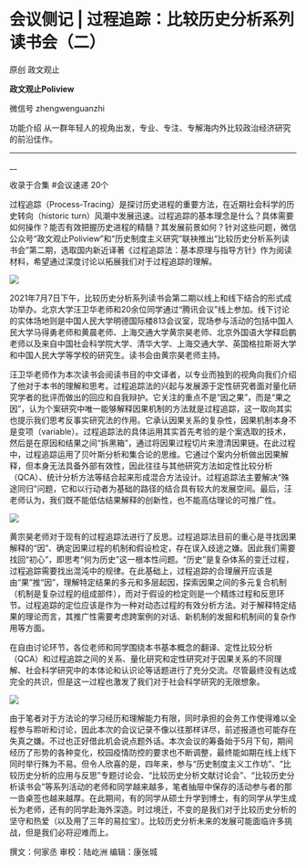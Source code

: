 

#  会议侧记 | 过程追踪：比较历史分析系列读书会（二）

原创 政文观止 

**政文观止Poliview** 

微信号 zhengwenguanzhi

功能介绍 从一群年轻人的视角出发，专业、专注、专解海内外比较政治经济研究的前沿佳作。

____

__

收录于合集 #会议速递 20个

过程追踪（Process-Tracing）是探讨历史进程的重要方法，在近期社会科学的历史转向（historic
turn）风潮中发展迅速。过程追踪的基本理念是什么？具体需要如何操作？能否有效把握历史进程的精髓？其发展前景如何？针对这些问题，微信公众号“政文观止Poliview”和“历史制度主义研究”联袂推出“比较历史分析系列读书会”第二期，选取国内新近译著《过程追踪法：基本原理与指导方针》作为阅读材料，希望通过深度讨论以拓展我们对于过程追踪的理解。

![](images/88/2.png)

2021年7月7日下午，比较历史分析系列读书会第二期以线上和线下结合的形式成功举办。北京大学汪卫华老师和20余位同学通过“腾讯会议”线上参加。线下讨论的实体场地则是中国人民大学明德国际楼813会议室，现场参与活动的包括中国人民大学马得勇老师和黄晨老师、上海交通大学黄宗昊老师、北京外国语大学释启鹏老师以及来自中国社会科学院大学、清华大学、上海交通大学、英国格拉斯哥大学和中国人民大学等学校的研究生。读书会由黄宗昊老师主持。  

  

汪卫华老师作为本次读书会阅读书目的中文译者，以专业而独到的视角向我们介绍了他对于本书的理解和思考。过程追踪法的兴起与发展源于定性研究者面对量化研究学者的批评而做出的回应和自我辩护。它关注的重点不是“因之果”，而是“果之因”，认为个案研究中唯一能够解释因果机制的方法就是过程追踪，这一取向其实也提示我们思考反事实研究法的作用。它承认因果关系的复杂性，因果机制本身不是变项（variable）。过程追踪法的具体运用其实首先考验的是个案选取的技术，然后是在原因和结果之间“拆黑箱”，通过将因果过程切片来澄清因果链。在此过程中，过程追踪运用了贝叶斯分析和集合论的思维。它通过个案内分析做出因果解释，但本身无法具备外部有效性，因此往往与其他研究方法如定性比较分析（QCA）、统计分析方法等结合起来形成混合方法设计。过程追踪法主要解决“殊途同归”问题，它和以行动者为基础的路径的结合具有较大的发展空间。最后，汪老师认为，我们既不能低估结果解释的创新性，也不能高估理论的可推广性。

![](images/88/3.jpeg)

黄宗昊老师对于现有的过程追踪法进行了反思。过程追踪法目前的重心是寻找因果解释的“因”、确定因果过程的机制和假设检定，存在误入歧途之嫌。因此我们需要找回“初心”，即思考“何为历史”这一根本性问题。“历史”是复杂体系的变迁过程，过程追踪需要找出混沌中的规律。在此基础上，过程追踪的合理展开应该是由“果”推“因”，理解特定结果的多元和多层起因，探索因果之间的多元复合机制（机制是复杂过程的组成部件），而对于假设的检定则是一个精炼过程和反思环节。过程追踪的定位应该是作为一种对动态过程的有效分析方法。对于解释特定结果的理论而言，其推广性需要考虑跨案例的对话、新机制的发掘和机制间的复杂作用等方面。

  

在自由讨论环节，各位老师和同学围绕本书基本概念的翻译、定性比较分析（QCA）和过程追踪之间的关系、量化研究和定性研究对于因果关系的不同理解、社会科学研究中的本体论和认识论等话题进行了充分交流。尽管最终没有达成完全的共识，但是这一过程也激发了我们对于社会科学研究的无限想象。

![](images/88/4.jpeg)

由于笔者对于方法论的学习经历和理解能力有限，同时承担的会务工作使得难以全程参与聆听和讨论，因此本次的会议记录不像以往那样详尽，前述报道也可能存在失真之嫌。不过也正好借此机会说点题外话。本次会议的筹备始于5月下旬，期间经历了形势的各种变化，校园疫情防控的要求也不断调整，最终能如期在线上线下同时举行殊为不易。但令人欣喜的是，四年来，参与“历史制度主义工作坊”、“比较历史分析的应用与反思”专题讨论会、“比较历史分析文献讨论会”、“比较历史分析读书会”等系列活动的老师和同学越来越多，笔者抽屉中保存的活动参与者的那一沓桌签也越来越厚。在此期间，有的同学从硕士升学到博士，有的同学从学生成长为老师，还有的同学赴海外深造。时过境迁，不变的是我们对于比较历史分析的坚守和热爱（以及用了三年的易拉宝）。比较历史分析未来的发展可能面临许多挑战，但是我们必将迎难而上。  

  

撰文：何家丞 审校：陆屹洲 编辑：康张城

